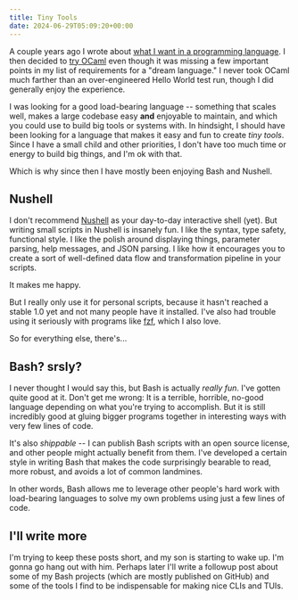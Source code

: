 ```yaml
---
title: Tiny Tools
date: 2024-06-29T05:09:20+00:00
---
```


A couple years ago I wrote about [what I want in a programming language](/notes/2022/12/17/dream-programming-language/).
I then decided to [try OCaml](/notes/2022/12/27/trying-ocaml/) even though it was missing a few
important points in my list of requirements for a "dream language." I never took OCaml much farther
than an over-engineered Hello World test run, though I did generally enjoy the experience.

I was looking for a good load-bearing language -- something that scales well, makes a large codebase
easy **and** enjoyable to maintain, and which you could use to build big tools or systems with. In
hindsight, I should have been looking for a language that makes it easy and fun to create _tiny
tools_. Since I have a small child and other priorities, I don't have too much time or energy to
build big things, and I'm ok with that.

Which is why since then I have mostly been enjoying Bash and Nushell.

## Nushell

I don't recommend [Nushell](https://www.nushell.sh/) as your day-to-day interactive shell (yet). But
writing small scripts in Nushell is insanely fun. I like the syntax, type safety, functional style.
I like the polish around displaying things, parameter parsing, help messages, and JSON parsing. I
like how it encourages you to create a sort of well-defined data flow and transformation pipeline in
your scripts.

It makes me happy.

But I really only use it for personal scripts, because it hasn't reached a stable 1.0 yet and not
many people have it installed. I've also had trouble using it seriously with programs like
[fzf](https://github.com/junegunn/fzf), which I also love.

So for everything else, there's...

## Bash? srsly?

I never thought I would say this, but Bash is actually _really fun_. I've gotten quite good at it.
Don't get me wrong: It is a terrible, horrible, no-good language depending on what you're trying to
accomplish. But it is still incredibly good at gluing bigger programs together in interesting ways
with very few lines of code.

It's also _shippable_ -- I can publish Bash scripts with an open source license, and other people
might actually benefit from them. I've developed a certain style in writing Bash that makes the
code surprisingly bearable to read, more robust, and avoids a lot of common landmines.

In other words, Bash allows me to leverage other people's hard work with load-bearing languages to
solve my own problems using just a few lines of code.

## I'll write more

I'm trying to keep these posts short, and my son is starting to wake up. I'm gonna go hang out with
him. Perhaps later I'll write a followup post about some of my Bash projects (which are mostly
published on GitHub) and some of the tools I find to be indispensable for making nice CLIs and
TUIs.
